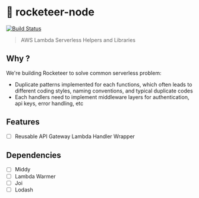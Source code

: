 # 🚀 rocketeer-node

[![Build Status](https://api.travis-ci.org/kodeid/rocketeer-node.svg?branch=master)](https://travis-ci.org/kodeid/rocketeer)

> AWS Lambda Serverless Helpers and Libraries

## Why ?

We're building Rocketeer to solve common serverless problem:

- Duplicate patterns implemented for each functions, which often leads to different coding styles, naming conventions, and typical duplicate codes
- Each handlers need to implement middleware layers for authentication, api keys, error handling, etc

## Features

- [ ] Reusable API Gateway Lambda Handler Wrapper

## Dependencies

- [ ] Middy
- [ ] Lambda Warmer
- [ ] Joi
- [ ] Lodash